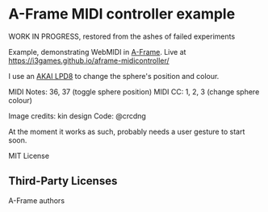# A-Frame MIDI controller example
WORK IN PROGRESS, restored from the ashes of failed experiments 

Example, demonstrating WebMIDI in [A-Frame](https://aframe.io/). Live at https://i3games.github.io/aframe-midicontroller/

I use an [AKAI LPD8](https://www.akaipro.com/lpd8) to change the sphere's position and colour.

MIDI Notes: 36, 37 (toggle sphere position)
MIDI CC: 1, 2, 3 (change sphere colour)

Image credits: kin design
Code: @crcdng

At the moment it works as such, probably needs a user gesture to start soon. 

MIT License 

## Third-Party Licenses

A-Frame authors